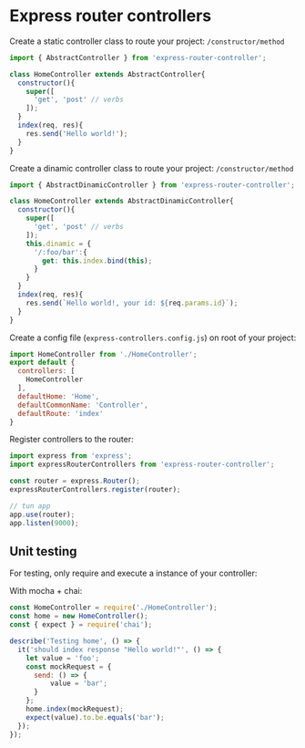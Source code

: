 # Express router controllers

Create a static controller class to route your project:
`/constructor/method`
```js
import { AbstractController } from 'express-router-controller';

class HomeController extends AbstractController{
  constructor(){
    super([
      'get', 'post' // verbs
    ]);
  }
  index(req, res){
    res.send('Hello world!');
  }
}
```

Create a dinamic controller class to route your project:
`/constructor/method`
```js
import { AbstractDinamicController } from 'express-router-controller';

class HomeController extends AbstractDinamicController{
  constructor(){
    super([
      'get', 'post' // verbs
    ]);
    this.dinamic = {
      '/:foo/bar':{
        get: this.index.bind(this);
      }
    }
  }
  index(req, res){
    res.send(`Hello world!, your id: ${req.params.id}`);
  }
}
```


Create a config file (`express-controllers.config.js`) on root of your project:
```js
import HomeController from './HomeController';
export default {
  controllers: [
    HomeController
  ],
  defaultHome: 'Home',
  defaultCommonName: 'Controller',
  defaultRoute: 'index'
}
```

Register controllers to the router:
```js
import express from 'express';
import expressRouterControllers from 'express-router-controller';

const router = express.Router();
expressRouterControllers.register(router);

// tun app
app.use(router);
app.listen(9000);
```

## Unit testing
For testing, only require and execute a instance of your controller:

With mocha + chai:
```js
const HomeController = require('./HomeController');
const home = new HomeController();
const { expect } = require('chai');

describe('Testing home', () => {
  it('should index response "Hello world!"', () => {
    let value = 'foo';
    const mockRequest = {
      send: () => {
          value = 'bar';
      }
    };
    home.index(mockRequest);
    expect(value).to.be.equals('bar');
  });
});
```
